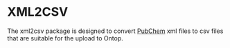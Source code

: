 # XML2CSV

The xml2csv package is designed to convert [PubChem](https://ftp.ncbi.nlm.nih.gov/pubchem/Compound/CURRENT-Full/XML/) xml files to csv files that are suitable for the upload to Ontop. 